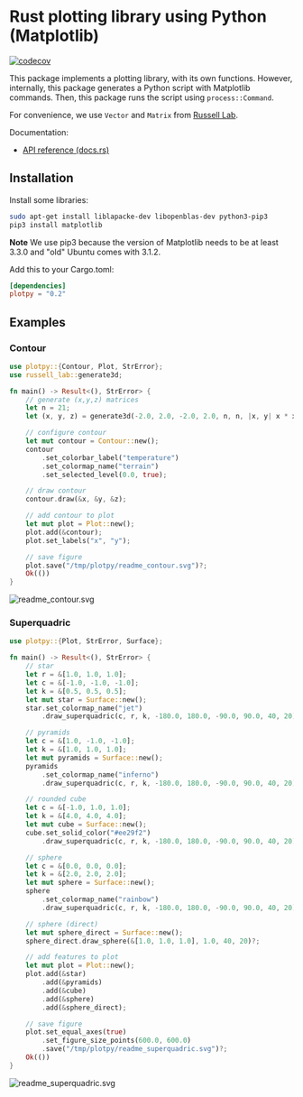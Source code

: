 # Rust plotting library using Python (Matplotlib)

[![codecov](https://codecov.io/gh/cpmech/plotpy/branch/main/graph/badge.svg?token=SUBRKUN63U)](https://codecov.io/gh/cpmech/plotpy)

This package implements a plotting library, with its own functions. However, internally, this package generates a Python script with Matplotlib commands. Then, this package runs the script using `process::Command`.

For convenience, we use `Vector` and `Matrix` from [Russell Lab](https://github.com/cpmech/russell).

Documentation:

- [API reference (docs.rs)](https://docs.rs/plotpy)

## Installation

Install some libraries:

```bash
sudo apt-get install liblapacke-dev libopenblas-dev python3-pip3
pip3 install matplotlib
```

**Note** We use pip3 because the version of Matplotlib needs to be at least 3.3.0 and "old" Ubuntu comes with 3.1.2.

Add this to your Cargo.toml:

```toml
[dependencies]
plotpy = "0.2"
```

## Examples

### Contour

```rust
use plotpy::{Contour, Plot, StrError};
use russell_lab::generate3d;

fn main() -> Result<(), StrError> {
    // generate (x,y,z) matrices
    let n = 21;
    let (x, y, z) = generate3d(-2.0, 2.0, -2.0, 2.0, n, n, |x, y| x * x - y * y);

    // configure contour
    let mut contour = Contour::new();
    contour
        .set_colorbar_label("temperature")
        .set_colormap_name("terrain")
        .set_selected_level(0.0, true);

    // draw contour
    contour.draw(&x, &y, &z);

    // add contour to plot
    let mut plot = Plot::new();
    plot.add(&contour);
    plot.set_labels("x", "y");

    // save figure
    plot.save("/tmp/plotpy/readme_contour.svg")?;
    Ok(())
}
```

![readme_contour.svg](https://raw.githubusercontent.com/cpmech/plotpy/main/figures/readme_contour.svg)

### Superquadric

```rust
use plotpy::{Plot, StrError, Surface};

fn main() -> Result<(), StrError> {
    // star
    let r = &[1.0, 1.0, 1.0];
    let c = &[-1.0, -1.0, -1.0];
    let k = &[0.5, 0.5, 0.5];
    let mut star = Surface::new();
    star.set_colormap_name("jet")
        .draw_superquadric(c, r, k, -180.0, 180.0, -90.0, 90.0, 40, 20)?;

    // pyramids
    let c = &[1.0, -1.0, -1.0];
    let k = &[1.0, 1.0, 1.0];
    let mut pyramids = Surface::new();
    pyramids
        .set_colormap_name("inferno")
        .draw_superquadric(c, r, k, -180.0, 180.0, -90.0, 90.0, 40, 20)?;

    // rounded cube
    let c = &[-1.0, 1.0, 1.0];
    let k = &[4.0, 4.0, 4.0];
    let mut cube = Surface::new();
    cube.set_solid_color("#ee29f2")
        .draw_superquadric(c, r, k, -180.0, 180.0, -90.0, 90.0, 40, 20)?;

    // sphere
    let c = &[0.0, 0.0, 0.0];
    let k = &[2.0, 2.0, 2.0];
    let mut sphere = Surface::new();
    sphere
        .set_colormap_name("rainbow")
        .draw_superquadric(c, r, k, -180.0, 180.0, -90.0, 90.0, 40, 20)?;

    // sphere (direct)
    let mut sphere_direct = Surface::new();
    sphere_direct.draw_sphere(&[1.0, 1.0, 1.0], 1.0, 40, 20)?;

    // add features to plot
    let mut plot = Plot::new();
    plot.add(&star)
        .add(&pyramids)
        .add(&cube)
        .add(&sphere)
        .add(&sphere_direct);

    // save figure
    plot.set_equal_axes(true)
        .set_figure_size_points(600.0, 600.0)
        .save("/tmp/plotpy/readme_superquadric.svg")?;
    Ok(())
}
```

![readme_superquadric.svg](https://raw.githubusercontent.com/cpmech/plotpy/main/figures/readme_superquadric.svg)
